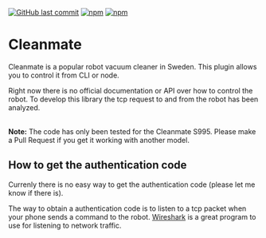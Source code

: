 [![GitHub last commit](https://img.shields.io/github/last-commit/albinmedoc/cleanmate.svg)](https://github.com/albinmedoc/cleanmate)
[![npm](https://img.shields.io/npm/v/cleanmate?label=npm%20package)](https://github.com/albinmedoc/cleanmate)
[![npm](https://img.shields.io/npm/dt/cleanmate.svg)](https://www.npmjs.com/package/cleanmate)

# Cleanmate
Cleanmate is a popular robot vacuum cleaner in Sweden. This plugin allows you to control it from CLI or node.

Right now there is no official documentation or API over how to control the robot. To develop this library the tcp request to and from the robot has been analyzed. 

<br>**Note:** The code has only been tested for the Cleanmate S995. Please make a Pull Request if you get it working with another model.

## How to get the authentication code
Currenly there is no easy way to get the authentication code (please let me know if there is).

The way to obtain a authentication code is to listen to a tcp packet when your phone sends a command to the robot. [Wireshark](https://www.wireshark.org/) is a great program to use for listening to network traffic.